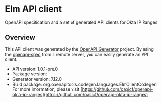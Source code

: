 # Elm API client

OpenAPI specification and a set of generated API clients for Okta IP Ranges

## Overview
This API client was generated by the [OpenAPI Generator](https://openapi-generator.tech) project. By using the [openapi-spec](https://github.com/OAI/OpenAPI-Specification) from a remote server, you can easily generate an API client.

- API version: 1.0.1-pre.0
- Package version: 
- Generator version: 7.12.0
- Build package: org.openapitools.codegen.languages.ElmClientCodegen
For more information, please visit [https://github.com/oapicf/openapi-okta-ip-ranges](https://github.com/oapicf/openapi-okta-ip-ranges)
